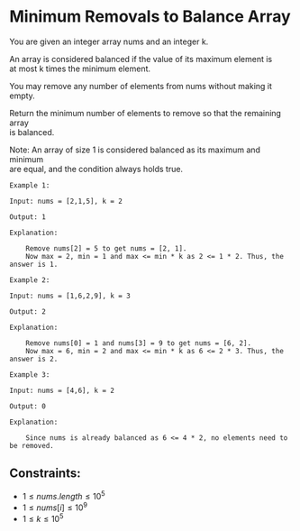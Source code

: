 # Minimum Removals to Balance Array

You are given an integer array nums and an integer k.

An array is considered balanced if the value of its maximum element is  
at most k times the minimum element.

You may remove any number of elements from nums​​​​​​​ without making it empty.

Return the minimum number of elements to remove so that the remaining array  
is balanced.

Note: An array of size 1 is considered balanced as its maximum and minimum  
are equal, and the condition always holds true.

 
```
Example 1:

Input: nums = [2,1,5], k = 2

Output: 1

Explanation:

    Remove nums[2] = 5 to get nums = [2, 1].
    Now max = 2, min = 1 and max <= min * k as 2 <= 1 * 2. Thus, the answer is 1.
```
```
Example 2:

Input: nums = [1,6,2,9], k = 3

Output: 2

Explanation:

    Remove nums[0] = 1 and nums[3] = 9 to get nums = [6, 2].
    Now max = 6, min = 2 and max <= min * k as 6 <= 2 * 3. Thus, the answer is 2.
```
```
Example 3:

Input: nums = [4,6], k = 2

Output: 0

Explanation:

    Since nums is already balanced as 6 <= 4 * 2, no elements need to be removed.
```
 

## Constraints:

* $1 \le nums.length \le 10^5$
* $1 \le nums[i] \le 10^9$
* $1 \le k \le 10^5$

